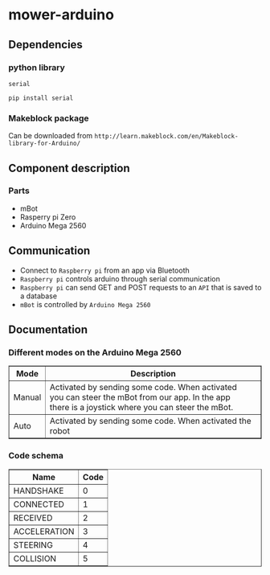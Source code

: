 # mower-arduino

## Dependencies
### python library
`serial`
```
pip install serial
```
### Makeblock package
Can be downloaded from `http://learn.makeblock.com/en/Makeblock-library-for-Arduino/`

## Component description
### Parts
* mBot
* Rasperry pi Zero
* Arduino Mega 2560

## Communication
* Connect to `Raspberry pi` from an app via Bluetooth
* `Raspberry pi` controls arduino through serial communication
* `Raspberry pi` can send GET and POST requests to an `API` that is saved to a database
* `mBot` is controlled by `Arduino Mega 2560`

## Documentation

### Different modes on the Arduino Mega 2560
<table border=1>
  <tr>
    <th>Mode</th>
    <th>Description</th>
  </tr>
  <tr>
    <td>Manual</td>
    <td>Activated by sending some code. When activated<br>you can steer the mBot from our app. In the app<br>there is a joystick where you can steer the mBot.</td>
  </tr>
  <tr>
    <td>Auto</td>
    <td>Activated by sending some code. When activated the robot </td>
  </tr>
</table>

### Code schema
<table border=1>
  <tr>
    <th>Name</th>
    <th>Code</th>
  </tr>
  <tr>
    <td>HANDSHAKE</td>
    <td>0</td>
  </tr>
  <tr>
    <td>CONNECTED</td>
    <td>1</td>
  </tr>
  <tr>
    <td>RECEIVED</td>
    <td>2</td>
  </tr>
  <tr>
    <td>ACCELERATION</td>
    <td>3</td>
  </tr>
  <tr>
    <td>STEERING</td>
    <td>4</td>
  </tr>
  <tr>
    <td>COLLISION</td>
    <td>5</td>
  </tr>
</table>
